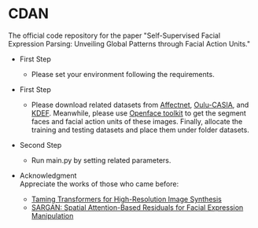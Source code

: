 # CDAN
The official code repository for the paper "Self-Supervised Facial Expression Parsing: Unveiling Global Patterns through Facial Action Units."


* First Step
  * Please set your environment following the requirements.


* First Step
  * Please download related datasets from [Affectnet](http://mohammadmahoor.com/affectnet/), [Oulu-CASIA](https://www.oulu.fi/en), and [KDEF](http://www.emotionlab.se/kdef/). Meanwhile, please use [Openface toolkit](https://github.com/TadasBaltrusaitis/OpenFace) to get the segment faces and facial action units of these images. Finally, allocate the training and testing datasets and place them under folder datasets.


* Second Step
  * Run main.py by setting related parameters.


* Acknowledgment \
 Appreciate the works of those who came before: 
  * [Taming Transformers for High-Resolution Image Synthesis](https://arxiv.org/abs/2012.09841)
  * [SARGAN: Spatial Attention-Based Residuals for Facial Expression Manipulation](https://ieeexplore.ieee.org/abstract/document/10065495)
